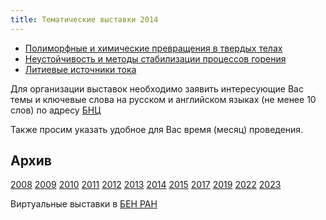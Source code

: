 ```yaml
---
title: Тематические выставки 2014
---
```


* <a href="/subjex/2014/subj01.html" title="14-22 апреля в ЦБ НЦЧ">Полиморфные и химические превращения в твердых телах</a>
* <a href="/subjex/2014/subj02.html" title="24 июня-8 июля в ЦБ НЦЧ">Неустойчивость и методы стабилизации процессов горения</a>
* <a href="/subjex/2014/subj03.html" title="3 - 28 октября в ЦБ НЦЧ">Литиевые источники тока</a>

Для организации выставок необходимо заявить интересующие Вас темы и ключевые слова на русском и
английском языках (не менее 10 слов) по адресу <a href="mailto:popova@icp.ac.ru">БНЦ</a>

Также просим указать удобное для Вас время (месяц) проведения.

<h2>Архив</h2>
<a href="/subjex/2008/">2008</a>
<a href="/subjex/2009/">2009</a>
<a href="/subjex/2010/">2010</a>
<a href="/subjex/2011/">2011</a>
<a href="/subjex/2012/">2012</a>
<a href="/subjex/2013/">2013</a>
<a class="active-link" href="/subjex/2014/">2014</a>
<a href="/subjex/2015/">2015</a>
<a href="/subjex/2017/">2017</a>
<a href="/subjex/2019/">2019</a>
<a href="/subjex/2022/">2022</a>
<a href="/subjex/2023/">2023</a>

<p>Виртуальные выставки в <a href="http://www.benran.ru/exh/">БЕН РАН</a></p>
